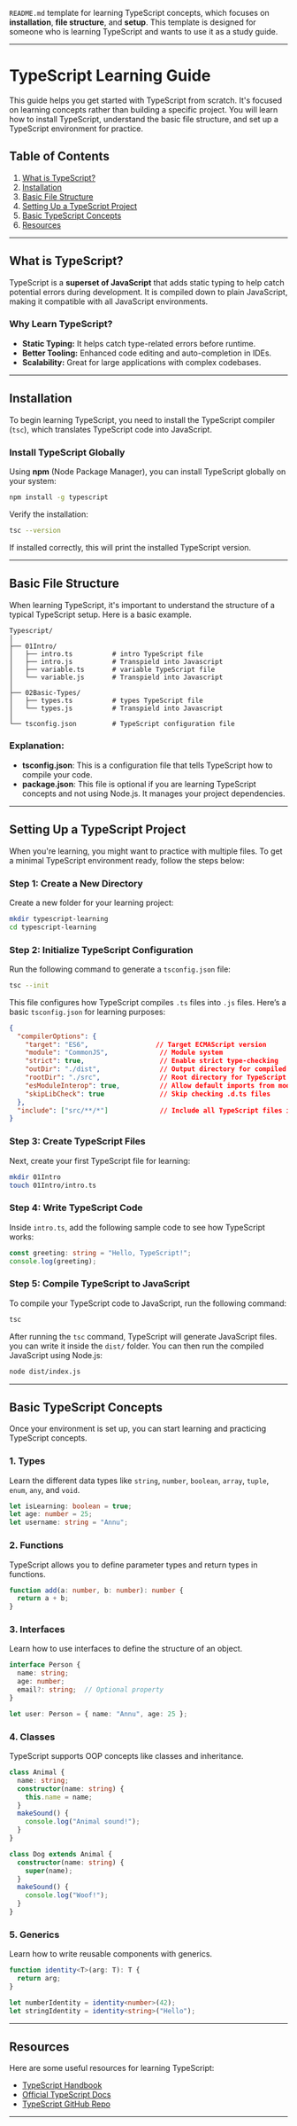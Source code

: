 `README.md` template for learning TypeScript concepts, which focuses on **installation**, **file structure**, and **setup**. This template is designed for someone who is learning TypeScript and wants to use it as a study guide.

---

# TypeScript Learning Guide

This guide helps you get started with TypeScript from scratch. It's focused on learning concepts rather than building a specific project. You will learn how to install TypeScript, understand the basic file structure, and set up a TypeScript environment for practice.

## Table of Contents
1. [What is TypeScript?](#what-is-typescript)
2. [Installation](#installation)
3. [Basic File Structure](#basic-file-structure)
4. [Setting Up a TypeScript Project](#setting-up-a-typescript-project)
5. [Basic TypeScript Concepts](#basic-typescript-concepts)
6. [Resources](#resources)

---

## What is TypeScript?

TypeScript is a **superset of JavaScript** that adds static typing to help catch potential errors during development. It is compiled down to plain JavaScript, making it compatible with all JavaScript environments.

### Why Learn TypeScript?
- **Static Typing:** It helps catch type-related errors before runtime.
- **Better Tooling:** Enhanced code editing and auto-completion in IDEs.
- **Scalability:** Great for large applications with complex codebases.

---

## Installation

To begin learning TypeScript, you need to install the TypeScript compiler (`tsc`), which translates TypeScript code into JavaScript.

### Install TypeScript Globally

Using **npm** (Node Package Manager), you can install TypeScript globally on your system:
```bash
npm install -g typescript
```

Verify the installation:
```bash
tsc --version
```

If installed correctly, this will print the installed TypeScript version.

---

## Basic File Structure

When learning TypeScript, it's important to understand the structure of a typical TypeScript setup. Here is a basic example.

```
Typescript/
│
├── 01Intro/
│   ├── intro.ts          # intro TypeScript file
│   ├── intro.js          # Transpield into Javascript
│   ├── variable.ts       # variable TypeScript file
│   └── variable.js       # Transpield into Javascript
│
├── 02Basic-Types/
│   ├── types.ts          # types TypeScript file
│   └── types.js          # Transpield into Javascript
│
└── tsconfig.json         # TypeScript configuration file
```

### Explanation:
- **tsconfig.json**: This is a configuration file that tells TypeScript how to compile your code.
- **package.json**: This file is optional if you are learning TypeScript concepts and not using Node.js. It manages your project dependencies.

---

## Setting Up a TypeScript Project

When you're learning, you might want to practice with multiple files. To get a minimal TypeScript environment ready, follow the steps below:

### Step 1: Create a New Directory
Create a new folder for your learning project:
```bash
mkdir typescript-learning
cd typescript-learning
```

### Step 2: Initialize TypeScript Configuration
Run the following command to generate a `tsconfig.json` file:
```bash
tsc --init
```

This file configures how TypeScript compiles `.ts` files into `.js` files. Here’s a basic `tsconfig.json` for learning purposes:

```json
{
  "compilerOptions": {
    "target": "ES6",                 // Target ECMAScript version
    "module": "CommonJS",             // Module system
    "strict": true,                   // Enable strict type-checking
    "outDir": "./dist",               // Output directory for compiled JavaScript files
    "rootDir": "./src",               // Root directory for TypeScript files
    "esModuleInterop": true,          // Allow default imports from modules with no default export
    "skipLibCheck": true              // Skip checking .d.ts files
  },
  "include": ["src/**/*"]             // Include all TypeScript files in src folder
}
```

### Step 3: Create TypeScript Files
Next, create your first TypeScript file for learning:
```bash
mkdir 01Intro
touch 01Intro/intro.ts
```

### Step 4: Write TypeScript Code
Inside `intro.ts`, add the following sample code to see how TypeScript works:

```ts
const greeting: string = "Hello, TypeScript!";
console.log(greeting);
```

### Step 5: Compile TypeScript to JavaScript
To compile your TypeScript code to JavaScript, run the following command:
```bash
tsc
```

After running the `tsc` command, TypeScript will generate JavaScript files. you can write it inside the `dist/` folder. You can then run the compiled JavaScript using Node.js:
```bash
node dist/index.js
```

---

## Basic TypeScript Concepts

Once your environment is set up, you can start learning and practicing TypeScript concepts.

### 1. **Types**
Learn the different data types like `string`, `number`, `boolean`, `array`, `tuple`, `enum`, `any`, and `void`. 
```ts
let isLearning: boolean = true;
let age: number = 25;
let username: string = "Annu";
```

### 2. **Functions**
TypeScript allows you to define parameter types and return types in functions.
```ts
function add(a: number, b: number): number {
  return a + b;
}
```

### 3. **Interfaces**
Learn how to use interfaces to define the structure of an object.
```ts
interface Person {
  name: string;
  age: number;
  email?: string;  // Optional property
}

let user: Person = { name: "Annu", age: 25 };
```

### 4. **Classes**
TypeScript supports OOP concepts like classes and inheritance.
```ts
class Animal {
  name: string;
  constructor(name: string) {
    this.name = name;
  }
  makeSound() {
    console.log("Animal sound!");
  }
}

class Dog extends Animal {
  constructor(name: string) {
    super(name);
  }
  makeSound() {
    console.log("Woof!");
  }
}
```

### 5. **Generics**
Learn how to write reusable components with generics.
```ts
function identity<T>(arg: T): T {
  return arg;
}

let numberIdentity = identity<number>(42);
let stringIdentity = identity<string>("Hello");
```

---

## Resources

Here are some useful resources for learning TypeScript:

- [TypeScript Handbook](https://www.typescriptlang.org/docs/handbook/intro.html)
- [Official TypeScript Docs](https://www.typescriptlang.org/docs/)
- [TypeScript GitHub Repo](https://github.com/microsoft/TypeScript)

---
